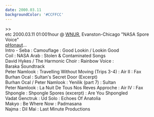 ```yaml
---
date: 2000.03.11
backgroundColor: '#CCFFCC'
---
```


\>>  
etc 2000.03.11 01:001hour @ [WNUR](http://www.wnur.org/), Evanston-Chicago "NASA Spore Voice"  
[pHonaut](http://www.phonaut.com/)...  
Intro - Seba : Camouflage : Good Lookin / Lookin Good  
Coil : NASA Arab : Stolen & Contaminated Songs  
David Hykes / The Harmonic Choir : Rainbow Voice :  
Baraka Soundtrack  
Peter Namlook : Travelling Without Moving (Trips 3-4) : Air II : Fax  
Burhan Ocal : Sultan's Secret Door (Excerpt)  
Burhan Ocal / Peter Namlook : Yenilik (part 7) : Sultan  
Peter Namlook : La Nuit De Tous Nos Reves Approche : Air IV : Fax  
Shpongle : Shpongle Spores (excerpt) : Are You Shpongled  
Vadat Genctruk : Ud Solo : Echoes Of Anatolia  
Makyo : Be Where Now : Padmasana  
Najma : Dil Mai : Last Minute Productions